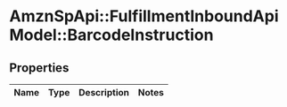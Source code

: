 # AmznSpApi::FulfillmentInboundApiModel::BarcodeInstruction

## Properties
Name | Type | Description | Notes
------------ | ------------- | ------------- | -------------

